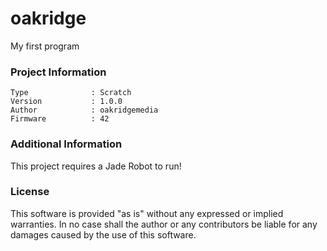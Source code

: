 oakridge
================

My first program

### Project Information
```
Type              : Scratch
Version           : 1.0.0
Author            : oakridgemedia
Firmware          : 42
```

### Additional Information
This project requires a Jade Robot to run!

### License
This software is provided "as is" without any expressed or implied warranties.  In no case shall the author or any contributors be liable for any damages caused by the use of this software.

